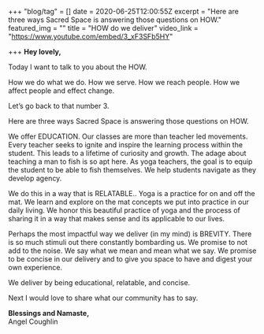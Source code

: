 +++
"blog/tag" = []
date = 2020-06-25T12:00:55Z
excerpt = "Here are three ways Sacred Space is answering those questions on HOW."
featured_img = ""
title = "HOW do we deliver"
video_link = "https://www.youtube.com/embed/3_xF3SFb5HY"

+++
**Hey lovely,**

Today I want to talk to you about the HOW.

How we do what we do. How we serve. How we reach people. How we affect people and effect change.

Let’s go back to that number 3.

Here are three ways Sacred Space is answering those questions on HOW.

We offer EDUCATION. Our classes are more than teacher led movements. Every teacher seeks to ignite and inspire the learning process within the student. This leads to a lifetime of curiosity and growth. The adage about teaching a man to fish is so apt here. As yoga teachers, the goal is to equip the student to be able to fish themselves. We help students navigate as they develop agency.

We do this in a way that is RELATABLE.. Yoga is a practice for on and off the mat. We learn and explore on the mat concepts we put into practice in our daily living. We honor this beautiful practice of yoga and the process of sharing it in a way that makes sense and its applicable to our lives.

Perhaps the most impactful way we deliver (in my mind) is BREVITY. There is so much stimuli out there constantly bombarding us. We promise to not add to the noise. We say what we mean and mean what we say. We promise to be concise in our delivery  and to give you space to have and digest your own experience.

We deliver by being educational, relatable, and concise.

Next I would love to share what our community has to say.

**Blessings and Namaste,**  
Angel Coughlin